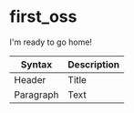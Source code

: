  # first_oss
I'm ready to go home!

| Syntax | Description |
| ----------- | ----------- |
| Header | Title |
| Paragraph | Text |
 
 
